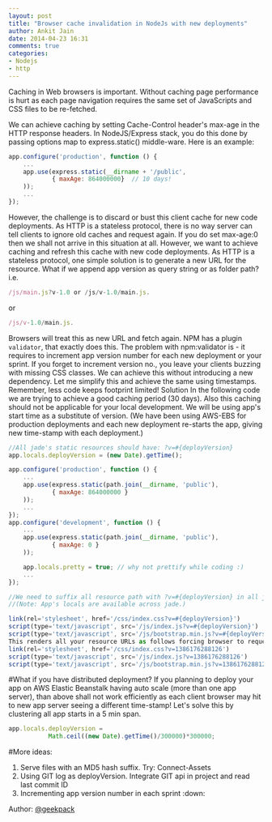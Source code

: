 ```yaml
---
layout: post
title: "Browser cache invalidation in NodeJs with new deployments"
author: Ankit Jain
date: 2014-04-23 16:31
comments: true
categories: 
- Nodejs
- http
---
```



Caching in Web browsers is important. Without caching page performance is hurt as each page navigation requires the same set of JavaScripts and CSS files to be re-fetched. 
<!--more-->
We can achieve caching by setting Cache-Control header's max-age in the HTTP response headers. In NodeJS/Express stack, you do this done by passing options map to express.static() middle-ware. Here is an example:

```javascript
app.configure('production', function () {
    ...
    app.use(express.static(__dirname + '/public',
    		{ maxAge: 864000000}  // 10 days!
    ));
    ...
});
```
However, the challenge is to discard or bust this client cache for new code deployments. As HTTP is a stateless protocol, there is no way server can tell clients to ignore old caches and request again. If you do set max-age:0 then we shall not arrive in this situation at all. However, we want to achieve caching and refresh this cache with new code deployments. As HTTP is a stateless protocol, one simple solution is to generate a new URL for the resource. What if we append app version as query string or as folder path? 
i.e.
```javascript
/js/main.js?v-1.0 or /js/v-1.0/main.js. 
```
or 
```javascript
/js/v-1.0/main.js. 
```
Browsers will treat this as new URL and fetch again. NPM has a plugin `validator`, that exactly does this. The problem with npm:validator is - it requires to increment app version number for each new deployment or your sprint. If you forget to increment version no., you leave your clients buzzing with missing CSS classes. We can achieve this without introducing a new dependency. Let me simplify this and achieve the same using timestamps. Remember, less code keeps footprint limited! Solution In the following code we are trying to achieve a good caching period (30 days). Also this caching should not be applicable for your local development. We will be using app's start time as a substitute of version. (We have been using AWS-EBS for production deployments and each new deployment re-starts the app, giving new time-stamp with each deployment.)

```javascript
//All jade's static resources should have: ?v=#{deployVersion}
app.locals.deployVersion = (new Date).getTime();

app.configure('production', function () {
    ...
    app.use(express.static(path.join(__dirname, 'public'),
    		{ maxAge: 864000000 }
    ));
    ...
});
app.configure('development', function () {
    ...
    app.use(express.static(path.join(__dirname, 'public'),
    		{ maxAge: 0 }
    ));

    app.locals.pretty = true; // why not prettify while coding :)
    ...
});

//We need to suffix all resource path with ?v=#{deployVersion} in all jade files. 
//(Note: App's locals are available across jade.)

link(rel='stylesheet', href='/css/index.css?v=#{deployVersion}')
script(type='text/javascript', src='/js/index.js?v=#{deployVersion}')
script(type='text/javascript', src='/js/bootstrap.min.js?v=#{deployVersion}')
This renders all your resource URLs as follows forcing browser to request new resource.
link(rel='stylesheet', href='/css/index.css?v=1386176288126')
script(type='text/javascript', src='/js/index.js?v=1386176288126')
script(type='text/javascript', src='/js/bootstrap.min.js?v=1386176288126')
```
#What if you have distributed deployment? 
If you planning to deploy your app on AWS Elastic Beanstalk having auto scale (more than one app server), than above shall not work efficiently as each client browser may hit to new app server seeing a different time-stamp! Let's solve this by clustering all app starts in a 5 min span.
```javascript
app.locals.deployVersion = 
           Math.ceil((new Date).getTime()/300000)*300000;
```
#More ideas:
	
1.	Serve files with an MD5 hash suffix. Try: Connect-Assets
2.	Using GIT log as deployVersion. Integrate GIT api in project and read last commit ID
3.	Incrementing app version number in each sprint :down:

Author: <a href="https://twitter.com/@geekpack">@geekpack</a> 
